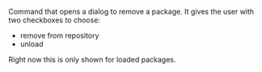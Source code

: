 Command that opens a dialog to remove a package.
It gives the user with two checkboxes to choose:
 - remove from repository
 - unload

Right now this is only shown for loaded packages.
